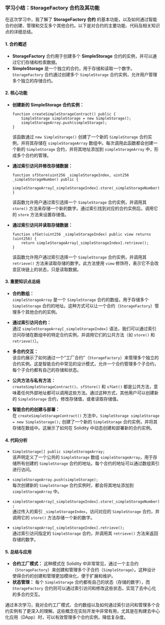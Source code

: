 ### 学习小结：StorageFactory 合约及其功能

在这次学习中，我了解了 **StorageFactory 合约** 的基本功能，以及如何通过智能合约创建、管理和交互多个其他合约。以下是对合约的主要功能、代码及相关知识点的详细总结。

#### 1. **合约概述**
   - **StorageFactory** 合约用于创建多个 **SimpleStorage** 合约的实例，并可以通过它们存储和检索数据。
   - **SimpleStorage** 是一个独立的合约，用于存储和读取一个数字。`StorageFactory` 合约通过创建多个 `SimpleStorage` 合约实例，允许用户管理多个独立的存储合约。

#### 2. **核心功能**

   - **创建新的 SimpleStorage 合约实例：**
     ```solidity
     function createSimpleStorageContract() public {
         SimpleStorage simpleStorage = new SimpleStorage();
         simpleStorageArray.push(simpleStorage);
     }
     ```
     该函数通过 `new SimpleStorage()` 创建了一个新的 `SimpleStorage` 合约实例，并将其存储在 `simpleStorageArray` 数组中。每次调用此函数都会创建一个新的 `SimpleStorage` 合约，并将其地址添加到 `simpleStorageArray` 中，形成多个合约的管理。

   - **通过索引访问并修改存储数据：**
     ```solidity
     function sfStore(uint256 _simpleStorageIndex, uint256 _simpleStorageNumber) public {
         simpleStorageArray[_simpleStorageIndex].store(_simpleStorageNumber);
     }
     ```
     该函数允许用户通过索引选择一个 `SimpleStorage` 合约实例，并调用其 `store()` 方法来存储一个新的数字。通过索引找到对应的合约实例后，调用它的 `store` 方法来设置存储值。

   - **通过索引访问并读取存储数据：**
     ```solidity
     function sfGet(uint256 _simpleStorageIndex) public view returns (uint256) {
         return simpleStorageArray[_simpleStorageIndex].retrieve();
     }
     ```
     该函数允许用户通过索引选择一个 `SimpleStorage` 合约实例，并调用其 `retrieve()` 方法来读取存储的数字。此方法使用 `view` 修饰符，表示它不会改变区块链上的状态，只是读取数据。

#### 3. **重要知识点总结**

   - **合约数组：**  
     `simpleStorageArray` 是一个 `SimpleStorage` 合约的数组，用于存储多个 `SimpleStorage` 合约的地址。这种方式可以让一个合约（`StorageFactory`）管理多个其他合约的实例。

   - **通过索引访问合约：**  
     通过 `simpleStorageArray[_simpleStorageIndex]` 语法，我们可以通过索引访问存储在数组中的特定合约实例，并调用它们的公共方法（如 `store()` 和 `retrieve()`）。

   - **多合约交互：**  
     该合约展示了如何通过一个“工厂合约”（`StorageFactory`）来管理多个独立的合约实例。这是智能合约中常见的设计模式，允许一个合约管理多个子合约，每个子合约都有自己的存储和状态。

   - **公共方法与私有方法：**  
     `createSimpleStorageContract()`、`sfStore()` 和 `sfGet()` 都是公共方法，意味着任何外部地址都可以调用这些方法。通过这种方式，其他用户可以创建新的 `SimpleStorage` 合约，修改存储值，或者读取存储值。

   - **智能合约的创建与部署：**  
     在 `createSimpleStorageContract()` 方法中，`SimpleStorage simpleStorage = new SimpleStorage();` 创建了一个新的 `SimpleStorage` 合约实例，并将其存储在数组中。这展示了如何在 Solidity 中动态创建和部署新的合约实例。

#### 4. **代码分析**

   - `SimpleStorage[] public simpleStorageArray;`  
     该声明定义了一个公共的 `SimpleStorage` 数组 `simpleStorageArray`，用于存储所有创建的 `SimpleStorage` 合约的地址。每个合约的地址可以通过数组索引进行访问。

   - `simpleStorageArray.push(simpleStorage);`  
     每次创建新的 `SimpleStorage` 合约实例时，都会将其地址添加到 `simpleStorageArray` 中。

   - `simpleStorageArray[_simpleStorageIndex].store(_simpleStorageNumber);`  
     通过传入的索引 `_simpleStorageIndex`，访问对应的 `SimpleStorage` 合约，并调用它的 `store()` 方法存储一个新的数字。

   - `simpleStorageArray[_simpleStorageIndex].retrieve();`  
     通过索引访问指定的 `SimpleStorage` 合约，并调用其 `retrieve()` 方法来返回存储的数字。

#### 5. **总结与应用**
   - **合约工厂模式：** 这种模式在 Solidity 中非常常见，通过一个主合约（`StorageFactory`）来创建和管理多个子合约（`SimpleStorage`）。这种设计使得合约的创建和管理更加模块化，便于扩展和维护。
   - **状态管理：** 每个 `SimpleStorage` 合约都有自己的状态（存储的数字），而 `StorageFactory` 合约则可以通过索引访问和修改这些状态，实现了去中心化的多合约交互。

通过本次学习，我对合约工厂模式、合约数组以及如何通过索引访问和管理多个合约实例有了更深入的理解。这些概念在实际开发中非常有用，尤其是在构建去中心化应用（DApp）时，可以有效管理多个合约实例，降低复杂度。
